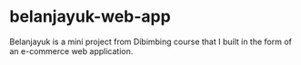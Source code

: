 # belanjayuk-web-app
Belanjayuk is a mini project from Dibimbing course that I built in the form of an e-commerce web application.
